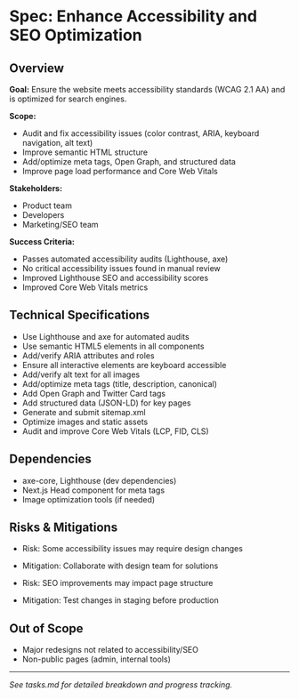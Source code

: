 # Spec: Enhance Accessibility and SEO Optimization

## Overview

**Goal:** Ensure the website meets accessibility standards (WCAG 2.1 AA) and is optimized for search engines.

**Scope:**
- Audit and fix accessibility issues (color contrast, ARIA, keyboard navigation, alt text)
- Improve semantic HTML structure
- Add/optimize meta tags, Open Graph, and structured data
- Improve page load performance and Core Web Vitals

**Stakeholders:**
- Product team
- Developers
- Marketing/SEO team

**Success Criteria:**
- Passes automated accessibility audits (Lighthouse, axe)
- No critical accessibility issues found in manual review
- Improved Lighthouse SEO and accessibility scores
- Improved Core Web Vitals metrics

## Technical Specifications

- Use Lighthouse and axe for automated audits
- Use semantic HTML5 elements in all components
- Add/verify ARIA attributes and roles
- Ensure all interactive elements are keyboard accessible
- Add/verify alt text for all images
- Add/optimize meta tags (title, description, canonical)
- Add Open Graph and Twitter Card tags
- Add structured data (JSON-LD) for key pages
- Generate and submit sitemap.xml
- Optimize images and static assets
- Audit and improve Core Web Vitals (LCP, FID, CLS)

## Dependencies
- axe-core, Lighthouse (dev dependencies)
- Next.js Head component for meta tags
- Image optimization tools (if needed)

## Risks & Mitigations
- Risk: Some accessibility issues may require design changes
- Mitigation: Collaborate with design team for solutions

- Risk: SEO improvements may impact page structure
- Mitigation: Test changes in staging before production

## Out of Scope
- Major redesigns not related to accessibility/SEO
- Non-public pages (admin, internal tools)

---

*See tasks.md for detailed breakdown and progress tracking.*
